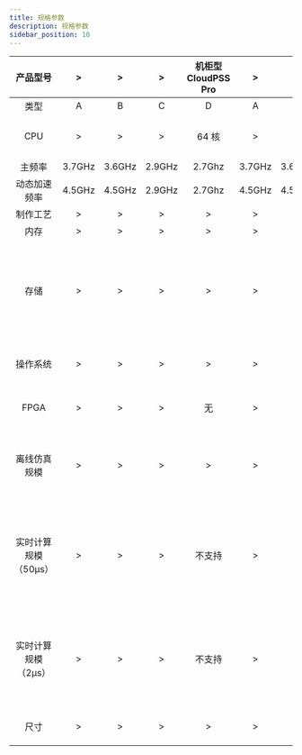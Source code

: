 ```yaml
---
title: 规格参数
description: 规格参数
sidebar_position: 10
---
```


|  产品型号  |>|>|>|机柜型 CloudPSS Pro|>|>|>|机柜型 CloudPSS Pro RT|
|:-----------------:|:-:|:-:|:-:|:-:|:-:|:-:|:-:|:-:|     
|  类型  |   A  |   B  |   C  |   D  |   A  |   B  |   C  |   D  |
|  CPU  |>|>|>|  64 核  |>|>|>|  64 核（计算用 60 核）  |
|  主频率  |  3.7GHz  |  3.6GHz  |  2.9GHz  |  2.7Ghz|  3.7GHz  |  3.6GHz  |  2.9GHz  |  2.7Ghz|
|  动态加速频率  |  4.5GHz  |  4.5GHz  |  2.9GHz  |  2.7Ghz|  4.5GHz  |  4.5GHz  |  2.9GHz  |  2.7Ghz|
|  制作工艺  |>|>|>|>|>|>|>|  7nm  |
|  内存  |>|>|>|>|>|>|>|  256GB  |
|  存储  |>|>|>|>|>|>|>|  500GB + 2TB SSD + 2TB Raid 1 + 4TB 热备份 HDD + 4TB 热备份  Raid 1  |
|  操作系统  |>|>|>|>|>|>|>|  基于 Linux 内核的操作系统  |
|  FPGA  |>|>|>|  无  |>|>|>| 1 * 全高规格计算通信卡  |
|  离线仿真规模  |>|>|>|>|>|>|>|  无节点限制，可支持百万节点级系统仿真加速  |
|  实时计算规模（50μs）  |>|>|>|  不支持  |>|>|>|  单核最高 600 电气节点，单台支持 3000-10000 节点，支持多机扩展  |
|  实时计算规模（2μs）  |>|>|>|  不支持  |>|>|>|  最高 128 电气节点（单 FPGA 计算通信卡，双精度）  |
|  尺寸  |>|>|>|>|>|>|>|  44cm * 46.5cm * 17.2cm  |